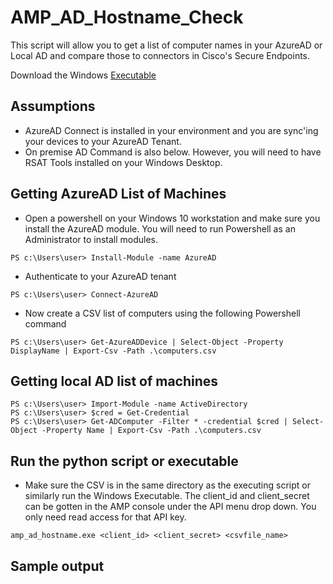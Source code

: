 AMP_AD_Hostname_Check
=====================

This script will allow you to get a list of computer names in your AzureAD or Local AD and compare those to connectors in Cisco's Secure Endpoints.

Download the Windows [Executable](https://github.com/bluecough/AMP_AD_Hostname_check/releases/tag/v1)

## Assumptions


- AzureAD Connect is installed in your environment and you are sync'ing your devices to your AzureAD Tenant.
- On premise AD Command is also below. However, you will need to have RSAT Tools installed on your Windows Desktop.

## Getting AzureAD List of Machines

- Open a powershell on your Windows 10 workstation and make sure you install the AzureAD module. You will need to run Powershell as an Administrator to install modules.

```
PS c:\Users\user> Install-Module -name AzureAD
```
- Authenticate to your AzureAD tenant
```
PS c:\Users\user> Connect-AzureAD
```
- Now create a CSV list of computers using the following Powershell command
```
PS c:\Users\user> Get-AzureADDevice | Select-Object -Property DisplayName | Export-Csv -Path .\computers.csv
```

## Getting local AD list of machines
```
PS c:\Users\user> Import-Module -name ActiveDirectory
PS c:\Users\user> $cred = Get-Credential
PS c:\Users\user> Get-ADComputer -Filter * -credential $cred | Select-Object -Property Name | Export-Csv -Path .\computers.csv
```

## Run the python script or executable
- Make sure the CSV is in the same directory as the executing script or similarly run the Windows Executable. The client_id and client_secret can be gotten in the AMP console under the API menu drop down. You only need read access for that API key.

```
amp_ad_hostname.exe <client_id> <client_secret> <csvfile_name>
```
## Sample output
